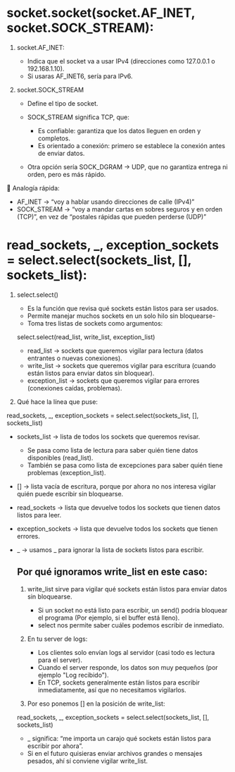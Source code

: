 # socket.socket(socket.AF_INET, socket.SOCK_STREAM):

1. socket.AF_INET:

    - Indica que el socket va a usar IPv4 (direcciones como 127.0.0.1 o 192.168.1.10).
    - Si usaras AF_INET6, sería para IPv6.

2. socket.SOCK_STREAM

    - Define el tipo de socket.

    - SOCK_STREAM significa TCP, que:
        - Es confiable: garantiza que los datos lleguen en orden y completos.
        - Es orientado a conexión: primero se establece la conexión antes de enviar datos.

    - Otra opción sería SOCK_DGRAM → UDP, que no garantiza entrega ni orden, pero es más rápido.


🔹 Analogía rápida:

- AF_INET → “voy a hablar usando direcciones de calle (IPv4)”
- SOCK_STREAM → “voy a mandar cartas en sobres seguros y en orden (TCP)”, en vez de “postales rápidas que pueden perderse (UDP)”


# read_sockets, _, exception_sockets = select.select(sockets_list, [], sockets_list):

1. select.select()
    - Es la función que revisa qué sockets están listos para ser usados.
    - Permite manejar muchos sockets en un solo hilo sin bloquearse-
    - Toma tres listas de sockets como argumentos:
    
    select.select(read_list, write_list, exception_list)

    - read_list → sockets que queremos vigilar para lectura (datos entrantes o nuevas conexiones).
    - write_list → sockets que queremos vigilar para escritura (cuando están listos para enviar datos sin bloquear).
    - exception_list → sockets que queremos vigilar para errores (conexiones caídas, problemas).

2. Qué hace la línea que puse:

read_sockets, _, exception_sockets = select.select(sockets_list, [], sockets_list)

- sockets_list → lista de todos los sockets que queremos revisar.

    - Se pasa como lista de lectura para saber quién tiene datos disponibles (read_list).
    - También se pasa como lista de excepciones para saber quién tiene problemas (exception_list).

- [] → lista vacía de escritura, porque por ahora no nos interesa vigilar quién puede escribir sin bloquearse.
- read_sockets → lista que devuelve todos los sockets que tienen datos listos para leer.
- exception_sockets → lista que devuelve todos los sockets que tienen errores.
- _ → usamos _ para ignorar la lista de sockets listos para escribir.


    ## Por qué ignoramos write_list en este caso:

    1. write_list sirve para vigilar qué sockets están listos para enviar datos sin bloquearse.

        - Si un socket no está listo para escribir, un send() podría bloquear el programa (Por ejemplo, si el buffer está lleno).
        - select nos permite saber cuáles podemos escribir de inmediato.

    2. En tu server de logs:

        - Los clientes solo envían logs al servidor (casi todo es lectura para el server).
        - Cuando el server responde, los datos son muy pequeños (por ejemplo "Log recibido").
        - En TCP, sockets generalmente están listos para escribir inmediatamente, así que no necesitamos vigilarlos.

    3. Por eso ponemos [] en la posición de write_list:

    read_sockets, _, exception_sockets = select.select(sockets_list, [], sockets_list)

    - _ significa: “me importa un carajo qué sockets están listos para escribir por ahora”.
    - Si en el futuro quisieras enviar archivos grandes o mensajes pesados, ahí sí conviene vigilar write_list.

